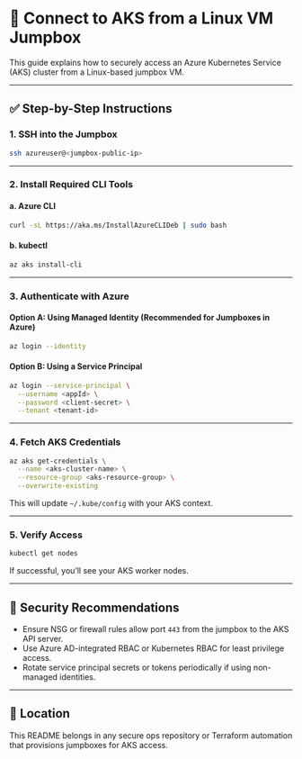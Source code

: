 # 🔐 Connect to AKS from a Linux VM Jumpbox

This guide explains how to securely access an Azure Kubernetes Service (AKS) cluster from a Linux-based jumpbox VM.

---

## ✅ Step-by-Step Instructions

### 1. SSH into the Jumpbox

```bash
ssh azureuser@<jumpbox-public-ip>
```

---

### 2. Install Required CLI Tools

#### a. Azure CLI
```bash
curl -sL https://aka.ms/InstallAzureCLIDeb | sudo bash
```

#### b. kubectl
```bash
az aks install-cli
```

---

### 3. Authenticate with Azure

#### Option A: Using Managed Identity (Recommended for Jumpboxes in Azure)

```bash
az login --identity
```

#### Option B: Using a Service Principal

```bash
az login --service-principal \
  --username <appId> \
  --password <client-secret> \
  --tenant <tenant-id>
```

---

### 4. Fetch AKS Credentials

```bash
az aks get-credentials \
  --name <aks-cluster-name> \
  --resource-group <aks-resource-group> \
  --overwrite-existing
```

This will update `~/.kube/config` with your AKS context.

---

### 5. Verify Access

```bash
kubectl get nodes
```

If successful, you’ll see your AKS worker nodes.

---

## 🔐 Security Recommendations

- Ensure NSG or firewall rules allow port `443` from the jumpbox to the AKS API server.
- Use Azure AD-integrated RBAC or Kubernetes RBAC for least privilege access.
- Rotate service principal secrets or tokens periodically if using non-managed identities.

---

## 📁 Location

This README belongs in any secure ops repository or Terraform automation that provisions jumpboxes for AKS access.
